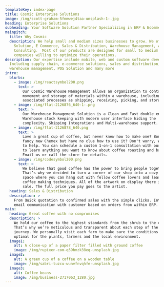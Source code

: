 ```yaml
---
templateKey: index-page
title: Cosmic Enterprise Solutions
image: /img/scott-graham-5fnmwej4taa-unsplash-1-.jpg
heading: Enterprise Solutions
subheading: Your Software Solution Partner Specializing in ERP & Ecommerce
mainpitch:
  title: Why Cosmic
  description: We help small and medium sizes businesses to grow. We offer CRM
    Solution, E Commerce, Sales & Distribution, Warehouse Management, and ERP
    Consulting.  Most of our products are designed for small to medium size
    companies willing to optimize their operations.
description: Our expertise include mobile, web and custom software development.
  Including supply chain, e-commerce solutions, sales and distribution,
  warehouse management, POS Solution and many more
intro:
  blurbs:
    - image: /img/reactsymbol200.png
      text: >
        Our Cosmic Warehouse Management allows an organization to control the
        movement and storage of materials within a warehouse, including managing
        associated processes as shipping, receiving, picking, and storage.
    - image: /img/flat-2126876_640-1-.png
      text: >
        Our Warehouse Management Solution is a Clean and Fast double entry based
        Warehouse stock keeping with modern user interface hiding the
        complexity. Shipping Integrations and Multi-warehouse support.
    - image: /img/flat-2126878_640.png
      text: >
        Love a great cup of coffee, but never knew how to make one? Bought a
        fancy new Chemex but have no clue how to use it? Don't worry, we’re here
        to help. You can schedule a custom 1-on-1 consultation with our baristas
        to learn anything you want to know about coffee roasting and brewing.
        Email us or call the store for details.
    - image: /img/codesymbol200.png
      text: >
        We believe that good coffee has the power to bring people together.
        That’s why we decided to turn a corner of our shop into a cozy meeting
        space where you can hang out with fellow coffee lovers and learn about
        coffee making techniques. All of the artwork on display there is for
        sale. The full price you pay goes to the artist.
  heading: Sales & Distribution
  description: >
    From Quick quotation to confirmed sales with the simple clicks. Integrated
    email communication with customer based on orders from within ERP.
main:
  heading: Great coffee with no compromises
  description: >
    We hold our coffee to the highest standards from the shrub to the cup.
    That’s why we’re meticulous and transparent about each step of the coffee’s
    journey. We personally visit each farm to make sure the conditions are
    optimal for the plants, farmers and the local environment.
  image1:
    alt: A close-up of a paper filter filled with ground coffee
    image: /img/rupixen-com-q59hmzk38eq-unsplash.jpg
  image2:
    alt: A green cup of a coffee on a wooden table
    image: /img/sabri-tuzcu-wunvfnvqhfe-unsplash.jpg
  image3:
    alt: Coffee beans
    image: /img/business-2717063_1280.jpg
---
```

